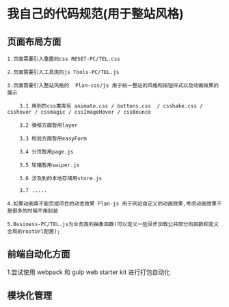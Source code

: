 # 我自己的代码规范(用于整站风格)

## 页面布局方面

    1.页面需要引入重置的css RESET-PC/TEL.css

    2.页面需要引入工具类的js Tools-PC/TEL.js

    3.页面需要引入整站风格的  Plan-css/js 用于统一整站的风格和按钮样式以及动画效果的展示

        3.1 用到的css类库有 animate.css / buttons.css  / csshake.css / csshover / cssmagic / cssImageHover / cssBounce

        3.2 弹框方面暂用layer

        3.3 校验方面暂用easyForm

        3.4 分页暂用page.js

        3.5 轮播暂用swiper.js

        3.6 涉及到的本地存储用store.js

        3.7 .....

    4.如果动画库不能完成项目的动态效果 Plan-js 用于网站自定义的动画效果,考虑动画效果不是很多的时候不用封装

    5.Business-PC/TEL.js为业务类的抽象函数(可以定义一些异步加载公共部分的函数和定义全局的rootUrl配置);

## 前端自动化方面

 1.尝试使用 webpack 和 gulp web starter kit 进行打包自动化

## 模块化管理


